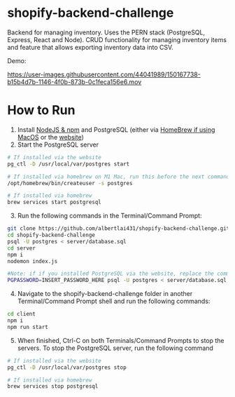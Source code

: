 # shopify-backend-challenge

Backend for managing inventory. Uses the PERN stack (PostgreSQL, Express, React and Node). CRUD functionality for managing inventory items and feature that allows exporting inventory data into CSV.

Demo:

https://user-images.githubusercontent.com/44041989/150167738-b15b4d7b-1146-4f0b-873b-0c1feca156e6.mov

# How to Run

1. Install [NodeJS & npm](https://nodejs.org/en/) and PostgreSQL (either via [HomeBrew if using MacOS](https://formulae.brew.sh/formula/postgresql) or the [website](https://www.postgresql.org/download/))
2. Start the PostgreSQL server

```bash
# If installed via the website
pg_ctl -D /usr/local/var/postgres start

# If installed via homebrew on M1 Mac, run this before the next command
/opt/homebrew/bin/createuser -s postgres

# If installed via homebrew
brew services start postgresql
```

3. Run the following commands in the Terminal/Command Prompt:

```bash
git clone https://github.com/albertlai431/shopify-backend-challenge.git
cd shopify-backend-challenge
psql -U postgres < server/database.sql
cd server
npm i
nodemon index.js

#Note: if if you installed PostgreSQL via the website, replace the command beginning with "psql" with:
PGPASSWORD=INSERT_PASSWORD_HERE psql -U postgres < server/database.sql
```

4. Navigate to the shopify-backend-challenge folder in another Terminal/Command Prompt shell and run the following commands:

```bash
cd client
npm i
npm run start
```

5. When finished, Ctrl-C on both Terminals/Command Prompts to stop the servers. To stop the PostgreSQL server, run the following command
```bash
# If installed via the website
pg_ctl -D /usr/local/var/postgres stop

# If installed via homebrew
brew services stop postgresql
```
